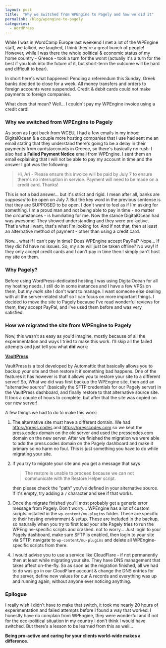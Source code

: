 ```yaml
---
layout: post
title:  "Why we switched from WPEngine to Pagely and how we did it"
permalink: /blog/wpengine-to-pagely
categories:
  - WordPress
---
```


While I was in WordCamp Europe last weekend I met a lot of the WPEngine staff, we talked, we laughed, I think they're a great bunch of people! However, while I was there the whole political & economic status of my home country - Greece - took a turn for the worst (actually it's a turn for the best if you look into the future of it, but short-term the outcome will be hard and difficult to bear).

In short here's what happened: Pending a referendum this Sunday, Greek banks decided to close for a week. All money transfers and orders to foreign accounts were suspended. Credit & debit cards could not make payments to foreign companies.

What does that mean? Well... I couldn't pay my WPEngine invoice using a credit card!

### Why we switched from WPEngine to Pagely

As soon as I got back from WCEU, I had a few emails in my inbox: DigitalOcean & a couple more hosting companies that I use had sent me an email stating that they understand there's going to be a delay in their payments from cards/accounts in Greece, so there's basically no rush. I also had a **Failed Payment Notice** email from WPEngine. I sent them an email explaining that I will not be able to pay my account in time and the answer I got was the following:

> Hi, Ari - Please ensure this invoice will be paid by July 7 to ensure there's no interruption in service. Payment will need to be made on a credit card. Thanks!

This is not a bad answer... but it's strict and rigid. I mean after all, banks are _supposed_ to be open on July 7. But the key word in the previous sentense is that they are SUPPOSED to be open. I don't want to feel as if I'm asking for something. I'm a proud man and not being able to pay in time - no matter the circumstances - is humiliating for me. Now the stance DigitalOcean had was awesome! They showed understanding and they were pro-active. That's what I want, that's what I'm looking for. And if not that, then at least an alternative method of payment - other than using a credit card.

Now... what if I can't pay in time? Does WPEngine accept PayPal? Nope... If they did I'd have no issues. So, my site will just be taken offline? No way! If they only accept credit cards and I can't pay in time then I simply can't host my site on them.

### Why Pagely?

Before using WordPress-dedicated hosting I was using DigitalOcean for all my hosting needs. I still do in some instances and I have a few VPSs on them, but my _main_ site I don't want to manage. I want someone else dealing with all the server-related stuff so I can focus on more important things. I decided to move the site to Pagely because I've read wonderful reviews for them, they accept PayPal, and I've used them before and was very satisfied.

### How we migrated the site from WPEngine to Pagely

Now, this wasn't as easy as you'd imagine, mostly because of all the experimentation and ways I tried to make this work. I'll skip all the failed attempts and just tell you what **did** work:

**[VaultPress](https://vaultpress.com/)**

VaultPress is a tool developed by Automattic that basically allows you to backup your site and then restore it if something bad happens.
One of the features it has however is that it allows you to restore your site to a different server! So, What we did was first backup the WPEngine site, then add an "alternative source" (basically the SFTP credentials for our Pagely server) in the VaultPress dashboard, and finally restore to that alternative source site.
It took a couple of hours to complete, but after that the site was copied on our new server!

A few things we had to do to make this work:

1. The alternative site must have a different domain. We had https://press.codes and https://presscodes.com so we kept the press.codes domain on the old server and used the presscodes.com domain on the new server. After we finished the migration we were able to add the press.codes domain on the Pagely dashboard and make it primary so no harm no foul. This is just something you have to do while migrating your site.
2. If you try to migrate your site and you get a message that says
    > The restore is unable to proceed because we can not communicate with the Restore Helper script.

    then please check the "path" you've defined in your alternative source. If it's empty, try adding a `/` character and see if that works.
3. Once the migrate finished you'll most probably get a generic error message from Pagely. Don't worry... WPEngine has a lot of custom scripts installed in the `wp-content/mu-plugins` folder. These are specific to their hosting environment & setup. These are included in the backup, so naturally when you try to first load your site Pagely tries to run the WPEngine-specific scripts and crashed. not to worry... Just login to your Pagely dashboard, make sure SFTP is enabled, then login to your site via SFTP, navigate to `wp-content/mu-plugins` and delete all WPEngine-specific scripts from there.
4. I would advise you to use a service like CloudFlare - if not permanently then at least while migrating your site. They have DNS management that takes affect on-the-fly. So as soon as the migration finished, all we had to do was go in our CloudFlare account & change the DNS entries for the server, define new values for our A records and everything was up and running again, without anyone ever noticing anything.

### Epilogue

I really wish I didn't have to make that switch, it took me nearly 20 hours of experimentation and failed attempts before I found a way that worked. I honestly have no complain from WPEngine, they were wonderful and if not for the eco-political situation in my country I don't think I would have switched. But there's a lesson to be learned from this as well...

**Being pro-active and caring for your clients world-wide makes a difference**.
